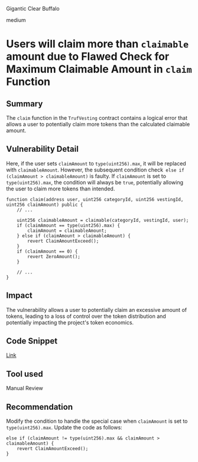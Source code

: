 Gigantic Clear Buffalo

medium

# Users will claim more than `claimable` amount due to Flawed Check for Maximum Claimable Amount in `claim` Function

## Summary
The `claim` function in the `TrufVesting` contract contains a logical error that allows a user to potentially claim more tokens than the calculated claimable amount.
## Vulnerability Detail
Here, if the user sets `claimAmount` to `type(uint256).max`, it will be replaced with `claimableAmount`. However, the subsequent condition check` else if (claimAmount > claimableAmount)` is faulty. If `claimAmount` is set to `type(uint256).max`, the condition will always be `true`, potentially allowing the user to claim more tokens than intended.
```solidity
function claim(address user, uint256 categoryId, uint256 vestingId, uint256 claimAmount) public {
    // ...

    uint256 claimableAmount = claimable(categoryId, vestingId, user);
    if (claimAmount == type(uint256).max) {
        claimAmount = claimableAmount;
    } else if (claimAmount > claimableAmount) {
        revert ClaimAmountExceed();
    }
    if (claimAmount == 0) {
        revert ZeroAmount();
    }

    // ...
}
```
## Impact
The vulnerability allows a user to potentially claim an excessive amount of tokens, leading to a loss of control over the token distribution and potentially impacting the project's token economics.

## Code Snippet
[Link](https://github.com/sherlock-audit/2023-12-truflation/blob/main/truflation-contracts/src/token/TrufVesting.sol#L212-L232)
## Tool used

Manual Review

## Recommendation
Modify the condition to handle the special case when `claimAmount` is set to `type(uint256).max`. Update the code as follows:

```solidity
else if (claimAmount != type(uint256).max && claimAmount > claimableAmount) {
    revert ClaimAmountExceed();
}
```